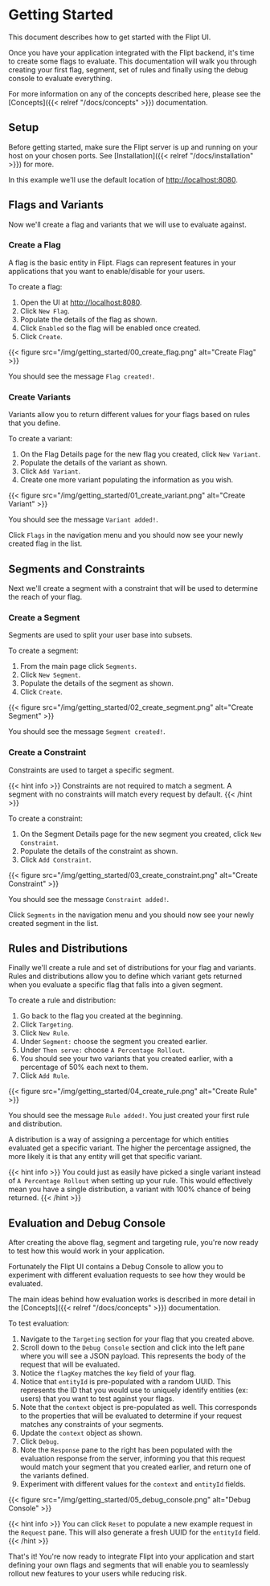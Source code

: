 # Getting Started

This document describes how to get started with the Flipt UI.

Once you have your application integrated with the Flipt backend, it's time to create some flags to evaluate. This documentation will walk you through creating your first flag, segment, set of rules and finally using the debug console to evaluate everything.

For more information on any of the concepts described here, please see the [Concepts]({{< relref "/docs/concepts" >}}) documentation.

## Setup

Before getting started, make sure the Flipt server is up and running on your host on your chosen ports. See [Installation]({{< relref "/docs/installation" >}}) for more.

In this example we'll use the default location of [http://localhost:8080](http://localhost:8080).

## Flags and Variants

Now we'll create a flag and variants that we will use to evaluate against.

### Create a Flag

A flag is the basic entity in Flipt. Flags can represent features in your applications that you want to enable/disable for your users.

To create a flag:

1. Open the UI at [http://localhost:8080](http://localhost:8080).
1. Click `New Flag`.
1. Populate the details of the flag as shown.
1. Click `Enabled` so the flag will be enabled once created.
1. Click `Create`.

{{< figure src="/img/getting_started/00_create_flag.png" alt="Create Flag" >}}

You should see the message `Flag created!`.

### Create Variants

Variants allow you to return different values for your flags based on rules that you define.

To create a variant:

1. On the Flag Details page for the new flag you created, click `New Variant`.
1. Populate the details of the variant as shown.
1. Click `Add Variant`.
1. Create one more variant populating the information as you wish.

{{< figure src="/img/getting_started/01_create_variant.png" alt="Create Variant" >}}

You should see the message `Variant added!`.

Click `Flags` in the navigation menu and you should now see your newly created flag in the list.

## Segments and Constraints

Next we'll create a segment with a constraint that will be used to determine the reach of your flag.

### Create a Segment

Segments are used to split your user base into subsets.

To create a segment:

1. From the main page click `Segments`.
1. Click `New Segment`.
1. Populate the details of the segment as shown.
1. Click `Create`.

{{< figure src="/img/getting_started/02_create_segment.png" alt="Create Segment" >}}

You should see the message `Segment created!`.

### Create a Constraint

Constraints are used to target a specific segment.

{{< hint info >}}
Constraints are not required to match a segment. A segment with no constraints will match every request by default.
{{< /hint >}}

To create a constraint:

1. On the Segment Details page for the new segment you created, click `New Constraint`.
1. Populate the details of the constraint as shown.
1. Click `Add Constraint`.

{{< figure src="/img/getting_started/03_create_constraint.png" alt="Create Constraint" >}}

You should see the message `Constraint added!`.

Click `Segments` in the navigation menu and you should now see your newly created segment in the list.

## Rules and Distributions

Finally we'll create a rule and set of distributions for your flag and variants. Rules and distributions allow you to define which variant gets returned when you evaluate a specific flag that falls into a given segment.

To create a rule and distribution:

1. Go back to the flag you created at the beginning.
1. Click `Targeting`.
1. Click `New Rule`.
1. Under `Segment:` choose the segment you created earlier.
1. Under `Then serve:` choose `A Percentage Rollout`.
1. You should see your two variants that you created earlier, with a percentage of 50% each next to them.
1. Click `Add Rule`.

{{< figure src="/img/getting_started/04_create_rule.png" alt="Create Rule" >}}

You should see the message `Rule added!`. You just created your first rule and distribution.

A distribution is a way of assigning a percentage for which entities evaluated get a specific variant. The higher the percentage assigned, the more likely it is that any entity will get that specific variant.

{{< hint info >}}
You could just as easily have picked a single variant instead of `A Percentage Rollout` when setting up your rule. This would effectively mean you have a single distribution, a variant with 100% chance of being returned.
{{< /hint >}}

## Evaluation and Debug Console

After creating the above flag, segment and targeting rule, you're now ready to test how this would work in your application.

Fortunately the Flipt UI contains a Debug Console to allow you to experiment with different evaluation requests to see how they would be evaluated.

The main ideas behind how evaluation works is described in more detail in the [Concepts]({{< relref "/docs/concepts" >}}) documentation.

To test evaluation:

1. Navigate to the `Targeting` section for your flag that you created above.
1. Scroll down to the `Debug Console` section and click into the left pane where you will see a JSON payload. This represents the body of the request that will be evaluated.
1. Notice the `flagKey` matches the `key` field of your flag.
1. Notice that `entityId` is pre-populated with a random UUID. This represents the ID that you would use to uniquely identify entities (ex: users) that you want to test against your flags.
1. Note that the `context` object is pre-populated as well. This corresponds to the properties that will be evaluated to determine if your request matches any constraints of your segments.
1. Update the `context` object as shown.
1. Click `Debug`.
1. Note the `Response` pane to the right has been populated with the evaluation response from the server, informing you that this request would match your segment that you created earlier, and return one of the variants defined.
1. Experiment with different values for the `context` and `entityId` fields.

{{< figure src="/img/getting_started/05_debug_console.png" alt="Debug Console" >}}

{{< hint info >}}
You can click `Reset` to populate a new example request in the `Request` pane. This will also generate a fresh UUID for the `entityId` field.
{{< /hint >}}

That's it! You're now ready to integrate Flipt into your application and start defining your own flags and segments that will enable you to seamlessly rollout new features to your users while reducing risk.
